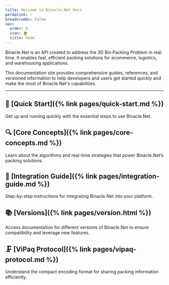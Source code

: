 ```yaml
---
title: Welcome to Binacle.Net Docs
permalink: /
breadcrumbs: false
nav:
  order: 0
  icon: 🏠
  title: Home
---
```



Binacle.Net is an API created to address the 3D Bin Packing Problem in real time. 
It enables fast, efficient packing solutions for ecommerce, logistics, and warehousing applications.

This documentation site provides comprehensive guides, references, and versioned information to help developers 
and users get started quickly and make the most of Binacle.Net's capabilities.

---

## 🚀 [Quick Start]({% link pages/quick-start.md %})
Get up and running quickly with the essential steps to use Binacle.Net.

## 🔍 [Core Concepts]({% link pages/core-concepts.md %})
Learn about the algorithms and real-time strategies that power Binacle.Net’s packing solutions.

## 🔗 [Integration Guide]({% link pages/integration-guide.md %})
Step-by-step instructions for integrating Binacle.Net into your platform.

## 📚 [Versions]({% link pages/version.html %})  
Access documentation for different versions of Binacle.Net to ensure compatibility and leverage new features.

## 🗜️ [ViPaq Protocol]({% link pages/vipaq-protocol.md %})
Understand the compact encoding format for sharing packing information efficiently.
